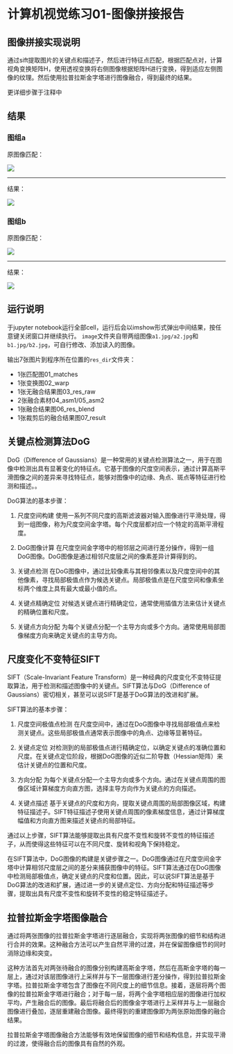 # 计算机视觉练习01-图像拼接报告


## 图像拼接实现说明

通过sift提取图片的关键点和描述子，然后进行特征点匹配，根据匹配点对，计算视角变换矩阵H，使用透视变换将右侧图像根据矩阵H进行变换，得到适应左侧图像的纹理。然后使用拉普拉斯金字塔进行图像融合，得到最终的结果。

更详细步骤于注释中


## 结果

### 图组a

原图像匹配：

![](/md_img/s1_matches.jpg)

---

结果：

![](/md_img/s1_result.jpg)


### 图组b

原图像匹配：

![](/md_img/s2_matches.jpg)

---

结果：

![](/md_img/s2_result.jpg)



## 运行说明

于jupyter notebook运行全部cell，运行后会以imshow形式弹出中间结果，按任意键关闭窗口并继续执行。
``image``文件夹自带两组图像``a1.jpg/a2.jpg``和``b1.jpg/b2.jpg``，可自行修改、添加读入的图像。

输出7张图片到程序所在位置的``res_dir``文件夹：
- 1张匹配图01_matches
- 1张变换图02_warp
- 1张无融合结果图03_res_raw
- 2张融合素材04_asm1/05_asm2
- 1张融合结果图06_res_blend
- 1张裁剪后的融合结果图07_result


## 关键点检测算法DoG

DoG（Difference of Gaussians）是一种常用的关键点检测算法之一，用于在图像中检测出具有显著变化的特征点。它基于图像的尺度空间表示，通过计算高斯平滑图像之间的差异来寻找特征点，能够对图像中的边缘、角点、斑点等特征进行检测和描述。。

DoG算法的基本步骤：

1. 尺度空间构建
使用一系列不同尺度的高斯滤波器对输入图像进行平滑处理，得到一组图像，称为尺度空间金字塔。每个尺度层都对应一个特定的高斯平滑程度。

2. DoG图像计算
在尺度空间金字塔中的相邻层之间进行差分操作，得到一组DoG图像。DoG图像是通过相邻尺度层之间的像素差异计算得到的。

3. 关键点检测
在DoG图像中，通过比较像素与其相邻像素以及尺度空间中的其他像素，寻找局部极值点作为候选关键点。局部极值点是在尺度空间和像素坐标两个维度上具有最大或最小值的点。

4. 关键点精确定位
对候选关键点进行精确定位，通常使用插值方法来估计关键点的精确位置和尺度。

5. 关键点方向分配
为每个关键点分配一个主导方向或多个方向。通常使用局部图像梯度方向来确定关键点的主导方向。



## 尺度变化不变特征SIFT

SIFT（Scale-Invariant Feature Transform）是一种经典的尺度变化不变特征提取算法，用于检测和描述图像中的关键点。SIFT算法与DoG（Difference of Gaussians）密切相关，甚至可以说SIFT是基于DoG算法的改进和扩展。

SIFT算法的基本步骤：

1. 尺度空间极值点检测
在尺度空间中，通过在DoG图像中寻找局部极值点来检测关键点。这些局部极值点通常表示图像中的角点、边缘等显著特征。

2. 关键点定位
   对检测到的局部极值点进行精确定位，以确定关键点的准确位置和尺度。在关键点定位阶段，根据DoG图像的近似二阶导数（Hessian矩阵）来估计关键点的位置和尺度。

3. 方向分配
   为每个关键点分配一个主导方向或多个方向。通过在关键点周围的图像区域计算梯度方向直方图，选择主导方向作为关键点的方向描述。

4. 关键点描述
   基于关键点的尺度和方向，提取关键点周围的局部图像区域，构建特征描述子。SIFT特征描述子使用关键点周围的像素梯度信息，通过计算梯度幅值和方向直方图来描述关键点的局部特征。

通过以上步骤，SIFT算法能够提取出具有尺度不变性和旋转不变性的特征描述子，从而使得这些特征可以在不同尺度、旋转和视角下保持稳定。

在SIFT算法中，DoG图像的构建是关键步骤之一。DoG图像通过在尺度空间金字塔中计算相邻尺度层之间的差分来捕获图像中的特征。SIFT算法通过在DoG图像中检测局部极值点，确定关键点的尺度和位置。因此，可以说SIFT算法是基于DoG算法的改进和扩展，通过进一步的关键点定位、方向分配和特征描述等步骤，提取出具有尺度不变性和旋转不变性的稳定特征描述子。


## 拉普拉斯金字塔图像融合

通过将两张图像的拉普拉斯金字塔进行逐层融合，实现将两张图像的细节和结构进行合并的效果。这种融合方法可以产生自然平滑的过渡，并在保留图像细节的同时消除边缘和突变。

这种方法首先对两张待融合的图像分别构建高斯金字塔，然后在高斯金字塔的每一层上，通过对该层图像进行上采样并与下一层图像进行差分操作，得到拉普拉斯金字塔。拉普拉斯金字塔包含了图像在不同尺度上的细节信息。接着，逐层将两个图像的拉普拉斯金字塔进行融合；对于每一层，将两个金字塔相应层的图像进行加权平均，产生融合后的图像。最后将融合后的图像金字塔进行上采样并与上一层融合图像进行叠加，逐层重建融合图像。最终得到的重建图像即为两张原始图像的融合结果。

拉普拉斯金字塔图像融合方法能够有效地保留图像的细节和结构信息，并实现平滑的过渡，使得融合后的图像具有自然的外观。



